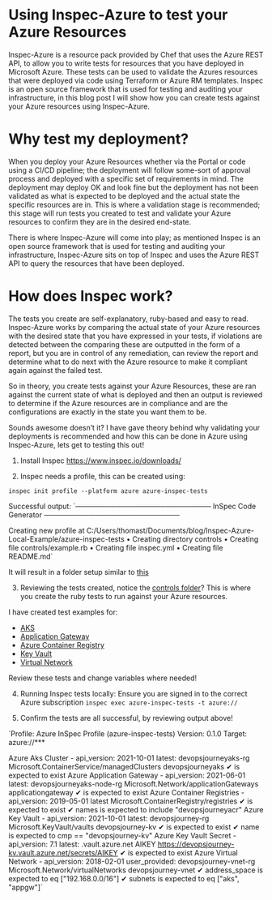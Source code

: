 # Using Inspec-Azure to test your Azure Resources

Inspec-Azure is a resource pack provided by Chef that uses the Azure REST API, to allow you to write tests for resources that you have deployed in Microsoft Azure. These tests can be used to validate the Azures resources that were deployed via code using Terraform or Azure RM templates. Inspec is an open source framework that is used for testing and auditing your infrastructure, in this blog post I will show how you can create tests against your Azure resources using Inspec-Azure.

# Why test my deployment?

When you deploy your Azure Resources whether via the Portal or code using a CI/CD pipeline; the deployment will follow some-sort of approval process and deployed with a specific set of requirements in mind. The deployment may deploy OK and look fine but the deployment has not been validated as what is expected to be deployed and the actual state the specific resources are in. This is where a validation stage is recommended; this stage will run tests you created to test and validate your Azure resources to confirm they are in the desired end-state.

There is where Inspec-Azure will come into play; as mentioned Inspec is an open source framework that is used for testing and auditing your infrastructure, Inspec-Azure sits on top of Inspec and uses the Azure REST API to query the resources that have been deployed.

# How does Inspec work?

The tests you create are self-explanatory, ruby-based and easy to read. Inspec-Azure works by comparing the actual state of your Azure resources with the desired state that you have expressed in your tests, if violations are detected between the comparing these are outputted in the form of a report, but you are in control of any remediation, can review the report and determine what to do next with the Azure resource to make it compliant again against the failed test.

So in theory, you create tests against your Azure Resources, these are ran against the current state of what is deployed and then an output is reviewed to determine if the Azure resources are in compliance and are the configurations are exactly in the state you want them to be.

Sounds awesome doesn’t it? I have gave theory behind why validating your deployments is recommended and how this can be done in Azure using Inspec-Azure, lets get to testing this out!

1. Install Inspec 
https://www.inspec.io/downloads/

2. Inspec needs a profile, this can be created using:

`inspec init profile --platform azure azure-inspec-tests`

Successful output:
`─────────────────────────── InSpec Code Generator ───────────────────────────
 
Creating new profile at C:/Users/thomast/Documents/blog/Inspec-Azure-Local-Example/azure-inspec-tests
 • Creating directory controls
 • Creating file controls/example.rb
 • Creating file inspec.yml
 • Creating file README.md`

It will result in a folder setup similar to [this](labs/6-Testing-Infrastructure/azure-inspec-tests)

3. Reviewing the tests created, notice the [controls folder](labs/6-Testing-Infrastructure/azure-inspec-tests/controls)? This is where you create the ruby tests to run against your Azure resources. 

I have created test examples for:
- [AKS](labs/6-Testing-Infrastructure/azure-inspec-tests/controls/azure_aks_cluster.rb)
- [Application Gateway](labs/6-Testing-Infrastructure/azure-inspec-tests/controls/azure_application_gateway.rb)
- [Azure Container Registry](labs/6-Testing-Infrastructure/azure-inspec-tests/controls/azure_container_registry.rb)
- [Key Vault](labs/6-Testing-Infrastructure/azure-inspec-tests/controls/azure_key_vault.rb)
- [Virtual Network](labs/6-Testing-Infrastructure/azure-inspec-tests/controls/azure_virtual_network.rb)

Review these tests and change variables where needed!

4. Running Inspec tests locally:
Ensure you are signed in to the correct Azure subscription
`inspec exec azure-inspec-tests -t azure://`

5. Confirm the tests are all successful, by reviewing output above!

`Profile: Azure InSpec Profile (azure-inspec-tests)
Version: 0.1.0
Target:  azure://***

  Azure Aks Cluster - api_version: 2021-10-01 latest: devopsjourneyaks-rg Microsoft.ContainerService/managedClusters devopsjourneyaks
     ✔  is expected to exist
  Azure Application Gateway - api_version: 2021-06-01 latest: devopsjourneyaks-node-rg Microsoft.Network/applicationGateways applicationgateway
     ✔  is expected to exist
  Azure Container Registries - api_version: 2019-05-01 latest Microsoft.ContainerRegistry/registries
     ✔  is expected to exist
     ✔  names is expected to include "devopsjourneyacr"
  Azure Key Vault - api_version: 2021-10-01 latest: devopsjourney-rg Microsoft.KeyVault/vaults devopsjourney-kv
     ✔  is expected to exist
     ✔  name is expected to cmp == "devopsjourney-kv"
  Azure Key Vault Secret - api_version: 7.1 latest: .vault.azure.net AIKEY https://devopsjourney-kv.vault.azure.net/secrets/AIKEY
     ✔  is expected to exist
  Azure Virtual Network - api_version: 2018-02-01 user_provided: devopsjourney-vnet-rg Microsoft.Network/virtualNetworks devopsjourney-vnet
     ✔  address_space is expected to eq ["192.168.0.0/16"]
     ✔  subnets is expected to eq ["aks", "appgw"]`




